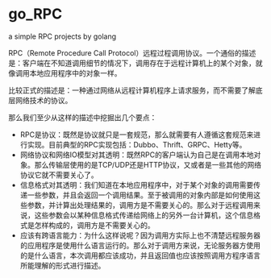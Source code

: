 # go_RPC
a simple RPC projects by golang

RPC（Remote Procedure Call Protocol）远程过程调用协议。一个通俗的描述是：客户端在不知道调用细节的情况下，调用存在于远程计算机上的某个对象，就像调用本地应用程序中的对象一样。

比较正式的描述是：一种通过网络从远程计算机程序上请求服务，而不需要了解底层网络技术的协议。

那么我们至少从这样的描述中挖掘出几个要点：

- RPC是协议：既然是协议就只是一套规范，那么就需要有人遵循这套规范来进行实现。目前典型的RPC实现包括：Dubbo、Thrift、GRPC、Hetty等。
- 网络协议和网络IO模型对其透明：既然RPC的客户端认为自己是在调用本地对象。那么传输层使用的是TCP/UDP还是HTTP协议，又或者是一些其他的网络协议它就不需要关心了。
- 信息格式对其透明：我们知道在本地应用程序中，对于某个对象的调用需要传递一些参数，并且会返回一个调用结果。至于被调用的对象内部是如何使用这些参数，并计算出处理结果的，调用方是不需要关心的。那么对于远程调用来说，这些参数会以某种信息格式传递给网络上的另外一台计算机，这个信息格式是怎样构成的，调用方是不需要关心的。
- 应该有跨语言能力：为什么这样说呢？因为调用方实际上也不清楚远程服务器的应用程序是使用什么语言运行的。那么对于调用方来说，无论服务器方使用的是什么语言，本次调用都应该成功，并且返回值也应该按照调用方程序语言所能理解的形式进行描述。
